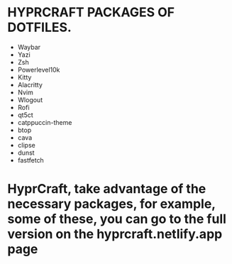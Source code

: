 # HYPRCRAFT PACKAGES OF DOTFILES. 

- Waybar
- Yazi
- Zsh
- Powerlevel10k
- Kitty
- Alacritty
- Nvim
- Wlogout
- Rofi
- qt5ct
- catppuccin-theme
- btop
- cava
- clipse
- dunst
- fastfetch

# HyprCraft, take advantage of the necessary packages, for example, some of these, you can go to the full version on the hyprcraft.netlify.app page
